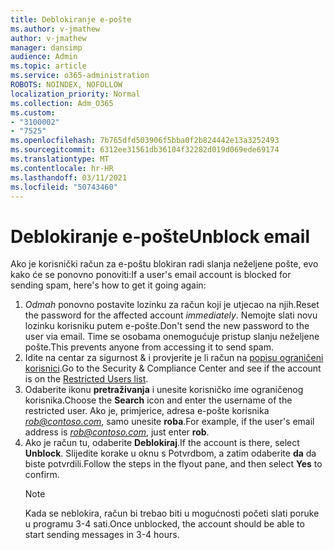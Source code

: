 ```yaml
---
title: Deblokiranje e-pošte
ms.author: v-jmathew
author: v-jmathew
manager: dansimp
audience: Admin
ms.topic: article
ms.service: o365-administration
ROBOTS: NOINDEX, NOFOLLOW
localization_priority: Normal
ms.collection: Adm_O365
ms.custom:
- "3100002"
- "7525"
ms.openlocfilehash: 7b765dfd503906f5bba0f2b824442e13a3252493
ms.sourcegitcommit: 6312ee31561db36104f32282d019d069ede69174
ms.translationtype: MT
ms.contentlocale: hr-HR
ms.lasthandoff: 03/11/2021
ms.locfileid: "50743460"
---
```

# <a name="unblock-email"></a><span data-ttu-id="e48e4-102">Deblokiranje e-pošte</span><span class="sxs-lookup"><span data-stu-id="e48e4-102">Unblock email</span></span>

<span data-ttu-id="e48e4-103">Ako je korisnički račun za e-poštu blokiran radi slanja neželjene pošte, evo kako će se ponovno ponoviti:</span><span class="sxs-lookup"><span data-stu-id="e48e4-103">If a user's email account is blocked for sending spam, here's how to get it going again:</span></span>

1. <span data-ttu-id="e48e4-104">*Odmah* ponovno postavite lozinku za račun koji je utjecao na njih.</span><span class="sxs-lookup"><span data-stu-id="e48e4-104">Reset the password for the affected account *immediately*.</span></span> <span data-ttu-id="e48e4-105">Nemojte slati novu lozinku korisniku putem e-pošte.</span><span class="sxs-lookup"><span data-stu-id="e48e4-105">Don't send the new password to the user via email.</span></span> <span data-ttu-id="e48e4-106">Time se osobama onemogućuje pristup slanju neželjene pošte.</span><span class="sxs-lookup"><span data-stu-id="e48e4-106">This prevents anyone from accessing it to send spam.</span></span>
2. <span data-ttu-id="e48e4-107">Idite na centar za sigurnost & i provjerite je li račun na [popisu ograničeni korisnici](https://protection.office.com/#/restrictedusers).</span><span class="sxs-lookup"><span data-stu-id="e48e4-107">Go to the Security & Compliance Center and see if the account is on the [Restricted Users list](https://protection.office.com/#/restrictedusers).</span></span>
3. <span data-ttu-id="e48e4-108">Odaberite ikonu **pretraživanja** i unesite korisničko ime ograničenog korisnika.</span><span class="sxs-lookup"><span data-stu-id="e48e4-108">Choose the **Search** icon and enter the username of the restricted user.</span></span> <span data-ttu-id="e48e4-109">Ako je, primjerice, adresa e-pošte korisnika *rob@contoso.com*, samo unesite **roba**.</span><span class="sxs-lookup"><span data-stu-id="e48e4-109">For example, if the user's email address is *rob@contoso.com*, just enter **rob**.</span></span>
4. <span data-ttu-id="e48e4-110">Ako je račun tu, odaberite **Deblokiraj**.</span><span class="sxs-lookup"><span data-stu-id="e48e4-110">If the account is there, select **Unblock**.</span></span> <span data-ttu-id="e48e4-111">Slijedite korake u oknu s Potvrdbom, a zatim odaberite **da** da biste potvrdili.</span><span class="sxs-lookup"><span data-stu-id="e48e4-111">Follow the steps in the flyout pane, and then select **Yes** to confirm.</span></span>  
    > [!NOTE]
    > <span data-ttu-id="e48e4-112">Kada se neblokira, račun bi trebao biti u mogućnosti početi slati poruke u programu 3-4 sati.</span><span class="sxs-lookup"><span data-stu-id="e48e4-112">Once unblocked, the account should be able to start sending messages in 3-4 hours.</span></span>
